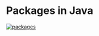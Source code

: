 # Packages in Java

[![packages](https://cdn.educba.com/academy/wp-content/uploads/2019/09/Java-Packages.png.webp)](https://drive.google.com/file/d/1hl3ppzbpkTec9FvQDNZd0YUOtmlE-8Ox/view?usp=sharing)
